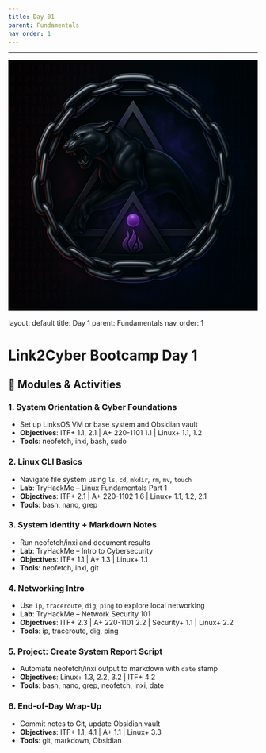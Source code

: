 ```yaml
---
title: Day 01 –
parent: Fundamentals
nav_order: 1
---
```

---
![Panther Icon](/assets/icons/icon-cyber-panther.png)

layout: default
title: Day 1
parent: Fundamentals
nav_order: 1

# Link2Cyber Bootcamp Day 1 
## 📘 Modules & Activities
### 1. System Orientation & Cyber Foundations
- Set up LinksOS VM or base system and Obsidian vault
- **Objectives**: ITF+ 1.1, 2.1 | A+ 220-1101 1.1 | Linux+ 1.1, 1.2
- **Tools**: neofetch, inxi, bash, sudo
### 2. Linux CLI Basics
- Navigate file system using `ls`, `cd`, `mkdir`, `rm`, `mv`, `touch`
- **Lab**: TryHackMe – Linux Fundamentals Part 1
- **Objectives**: ITF+ 2.1 | A+ 220-1102 1.6 | Linux+ 1.1, 1.2, 2.1
- **Tools**: bash, nano, grep
### 3. System Identity + Markdown Notes
- Run neofetch/inxi and document results
- **Lab**: TryHackMe – Intro to Cybersecurity
- **Objectives**: ITF+ 1.1 | A+ 1.3 | Linux+ 1.1
- **Tools**: neofetch, inxi, git
### 4. Networking Intro
- Use `ip`, `traceroute`, `dig`, `ping` to explore local networking
- **Lab**: TryHackMe – Network Security 101
- **Objectives**: ITF+ 2.3 | A+ 220-1101 2.2 | Security+ 1.1 | Linux+ 2.2
- **Tools**: ip, traceroute, dig, ping
### 5. Project: Create System Report Script
- Automate neofetch/inxi output to markdown with `date` stamp
- **Objectives**: Linux+ 1.3, 2.2, 3.2 | ITF+ 4.2
- **Tools**: bash, nano, grep, neofetch, inxi, date
### 6. End-of-Day Wrap-Up
- Commit notes to Git, update Obsidian vault
- **Objectives**: ITF+ 1.1, 4.1 | A+ 1.1 | Linux+ 3.3
- **Tools**: git, markdown, Obsidian
